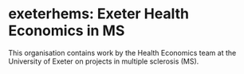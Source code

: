 # exeterhems: Exeter Health Economics in MS

This organisation contains work by the Health Economics team at the University of Exeter on projects in multiple sclerosis (MS).

